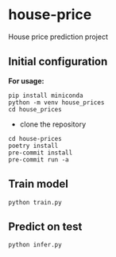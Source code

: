 # house-price
House price prediction project

## Initial configuration
**For usage:**  
```
pip install miniconda
python -m venv house_prices
cd house_prices
```
- clone the repository
```
cd house-prices
poetry install
pre-commit install
pre-commit run -a
```

## Train model
```
python train.py
```

## Predict on test
```
python infer.py
```

